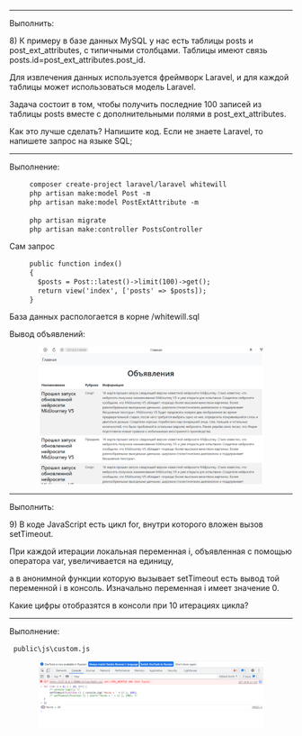 --------------------------------------
<p>Выполнить:</p>
<p>
8) К примеру в базе данных MySQL у нас есть таблицы posts и post_ext_attributes, с типичными столбцами. Таблицы имеют связь posts.id=post_ext_attributes.post_id.
</p>
<p>
Для извлечения данных используется фреймворк Laravel, и для каждой таблицы может использоваться модель Laravel.
</p>
<p>
Задача состоит в том, чтобы получить последние 100 записей из таблицы posts вместе с дополнительными полями в post_ext_attributes.
</p>
<p>
Как это лучше сделать? Напишите код. Если не знаете Laravel, то напишете запрос на языке SQL;
</p>

--------------------------------------
<p>Выполнение:</p>

         composer create-project laravel/laravel whitewill
	     php artisan make:model Post -m
	     php artisan make:model PostExtAttribute -m

         php artisan migrate
         php artisan make:controller PostsController

Сам запроc

         public function index()
         {
           $posts = Post::latest()->limit(100)->get();
           return view('index', ['posts' => $posts]);
         }

База данных распологается в корне /whitewill.sql

Вывод объявлений:

<p align="center"><img src="https://raw.githubusercontent.com/rreeggeenntt4/whitewill/master/public/media/img.png" width="400" alt="Laravel Logo"></p>

--------------------------------------
<p>Выполнить:</p>
<p>
9) В коде JavaScript есть цикл for, внутри которого вложен вызов setTimeout.
</p>
<p>
При каждой итерации локальная переменная i, объявленная с помощью оператора var, увеличивается на единицу,
</p>
<p>
а в анонимной функции которую вызывает setTimeout есть вывод той переменной i в консоль. Изначально переменная i имеет значение 0.
</p>
<p>
Какие цифры отобразятся в консоли при 10 итерациях цикла?
</p>

--------------------------------------
<p>Выполнение:</p>

     public\js\custom.js


<p align="center"><img src="https://raw.githubusercontent.com/rreeggeenntt4/whitewill/master/public/media/console.png" width="400" alt="Laravel Logo"></p>
